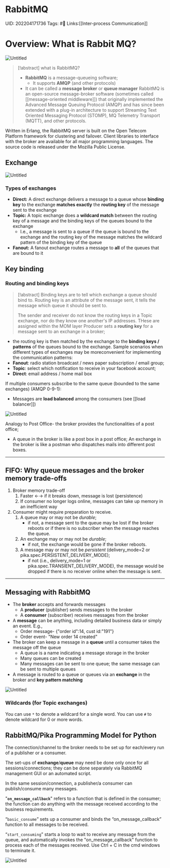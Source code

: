 # RabbitMQ
UID: 202204171736
Tags: #🌱 
Links:[[Inter-process Communication]]

# Overview: What is Rabbit MQ?
![Untitled](Enterprise%200bac7/Untitled%204.png)
> [!abstract] what is RabbitMQ?
> - **RabbitMQ** is a message-queueing software;
>     - It supports **AMQP** (and other protocols)
> - It can be called a **message broker** or **queue manager**
RabbitMQ is an open-source message-broker software (sometimes called [[message-oriented middleware]]) that originally implemented the Advanced Message Queuing Protocol (AMQP) and has since been extended with a plug-in architecture to support Streaming Text Oriented Messaging Protocol (STOMP), MQ Telemetry Transport (MQTT), and other protocols.

Written in Erlang, the RabbitMQ server is built on the Open Telecom Platform framework for clustering and failover. Client libraries to interface with the broker are available for all major programming languages. The source code is released under the Mozilla Public License.

## Exchange

![Untitled](Enterprise%200bac7/Untitled%205.png)

### Types of exchanges
- **Direct:** A direct exchange delivers a message to a queue whose **binding key** to the exchange **matches exactly** the **routing key** of the message sent to the exchange
- **Topic:** A topic exchange does a **wildcard match** between the routing key of a message and the binding keys of the queues bound to the exchange
    - I.e., a message is sent to a queue if the queue is bound to the exchange and the routing key of the message matches the wildcard pattern of the binding key of the queue
- **Fanout:** A fanout exchange routes a message to **all** of the queues that are bound to it

## Key binding
### Routing and binding keys
> [!abstract]
> Binding keys are to tell which exchange a queue should bind to. 
> Routing key is an attribute of the message sent, it tells the message which queue it should be sent to.
> 
> The sender and receiver do not know the routing keys in a Topic exchange, nor do they know one another's IP addresses. THese are assigned within the MOM layer
Producer sets a **routing key** for a message sent to an exchange in a broker; 
- the routing key is then matched by the exchange to the **binding keys / patterns** of the queues bound to the exchange.
Sample scenarios when different types of exchanges may be moreconvenient for implementing the communication patterns:
- **Fanout**: radio station broadcast / news paper subscription / email group;
- **Topic**: select which notification to receive in your facebook
account;
- **Direct**: email address / home mail box

If multiple consumers subscribe to the same queue (bounded to the same exchanges) (AMQP 0-9-1):
- Messages are **load balanced** among the consumers (see [[load balancer]])

![Untitled](Enterprise%200bac7/Untitled%206.png)

Analogy to Post Office- the broker provides the functionalities of a post office;

- A queue in the broker is like a post box in a post office; An exchange in the broker is like a postman who dispatches mails into different post boxes.
----
## FIFO: Why queue messages and the broker memory trade-offs
1. Broker memory trade-off
    1. Faster ←→ if it breaks down, message is lost (persistence)
    2. If consumer no longer logs online, messages can take up memory in an inefficient way
2. Consumer might require preparation to receive.
    1. A queue may or may not be *durable*; 
        - if not, a message sent to the queue may be lost if the broker reboots or if there is no subscriber when the message reaches the queue.
    2. An exchange may or may not be *durable*;
        - if not, the exchange would be gone if the broker reboots.
    3. A message may or may not be *persistent* (delivery_mode=2 or pika.spec.PERSISTENT_DELIVERY_MODE); 
        - if not (i.e., delivery_mode=1 or pika.spec.TRANSIENT_DELIVERY_MODE), the message would be dropped if there is no receiver online when the message is sent.
----
## Messaging with RabbitMQ
- The **broker** accepts and forwards messages
    - A **producer** (publisher) sends messages to the broker
    - A **consumer** (subscriber) receives messages from the broker
- A **message** can be anything, including detailed business data or simply an event. E.g.,
    - Order message- {"order id":14, cust id:"191"}
    - Order event- "New order 14 created"
- The broker can keep a message in a **queue** until a consumer takes the message off the queue
    - A queue is a name indicating a message storage in the broker
    - Many queues can be created
    - Many messages can be sent to one queue; the same message can be sent to multiple queues
- A message is routed to a queue or queues via an **exchange** in the broker and **key pattern matching**

![Untitled](Enterprise%200bac7/Untitled%207.png)

### Wildcards (for Topic exchanges)
You can use `*` to denote a wildcard for a single word.
You can use `#` to denote wildcard for 0 or more words.

## **RabbitMQ/Pika Programming Model for Python**
The connection/channel to the broker needs to be set up for each/every run of a publisher or a consumer.

The set-ups of **exchange**/**queue** may need be done only once for all sessions/connections; they can be done separately via RabbitMQ management GUI or an automated script.

In the same session/connection, a publisher/a consumer can publish/consume many messages.

"**`on_message_callback`**" refers to a function that is defined in the consumer; the function can do anything with the message received according to the business requirements.

“`basic_consume`” sets up a consumer and binds the “on_message_callback” function to all messages to be received.

“`start_consuming`” starts a loop to wait to receive any message from the queue, and automatically invokes the "on_message_callback" function to process each of the messages received. Use Ctrl + C in the cmd windows to terminate it.

![Untitled](Enterprise%200bac7/Untitled%208.png)